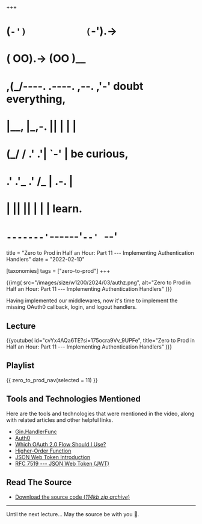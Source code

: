 +++
#   (`-')           (`-').->
#   ( OO).->        (OO )__
# ,(_/----. .----. ,--. ,'-' doubt everything,
# |__,    |\_,-.  ||  | |  |
#  (_/   /    .' .'|  `-'  | be curious,
#  .'  .'_  .'  /_ |  .-.  |
# |       ||      ||  | |  | learn.
# `-------'`------'`--' `--'

title = "Zero to Prod in Half an Hour: Part 11 --- Implementing Authentication Handlers"
date = "2022-02-10"

[taxonomies]
tags = ["zero-to-prod"]
+++

{{img(
  src="/images/size/w1200/2024/03/authz.png",
  alt="Zero to Prod in Half an Hour: Part 11 --- Implementing Authentication Handlers"
)}}

Having implemented our middlewares, now it's time to implement the missing
OAuth0 callback, login, and logout handlers.

## Lecture

{{youtube(
  id="cvYx4AQa6TE?si=175ocra9Vv_9UPFe",
  title="Zero to Prod in Half an Hour: Part 11 --- Implementing Authentication Handlers"
)}}


## Playlist

{{ zero_to_prod_nav(selected = 11) }}

## Tools and Technologies Mentioned

Here are the tools and technologies that were mentioned in the video, along with
related articles and other helpful links.

* [Gin.HandlerFunc](https://pkg.go.dev/github.com/gin-gonic/gin#HandlerFunc)
* [Auth0](https://auth0.com/)
* [Which OAuth 2.0 Flow Should I Use?](https://auth0.com/docs/get-started/authentication-and-authorization-flow/which-oauth-2-0-flow-should-i-use)
* [Higher-Order Function](https://en.wikipedia.org/wiki/Higher-order_function)
* [JSON Web Token Introduction](https://jwt.io/introduction)
* [RFC 7519 --- JSON Web Token (JWT)](https://datatracker.ietf.org/doc/html/rfc7519)

## Read The Source

* [Download the source code (*114kb zip
  archive*)](https://assets.zerotohero.dev/zero-to-prod-in-30/zero-to-prod-in-30.zip)

------------

Until the next lecture... May the source be with you 🦄.
